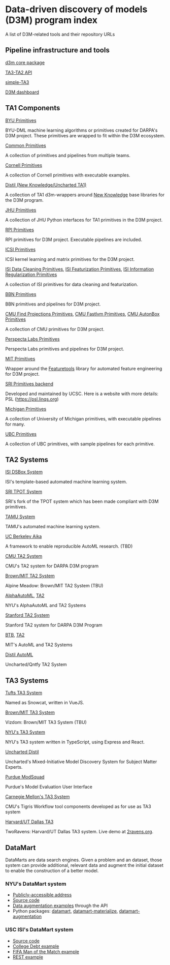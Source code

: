 # Data-driven discovery of models (D3M) program index

A list of D3M-related tools and their repository URLs

## Pipeline infrastructure and tools

[d3m core package](https://gitlab.com/datadrivendiscovery/d3m)

[TA3-TA2 API](https://gitlab.com/datadrivendiscovery/ta3ta2-api)

[simple-TA3](https://gitlab.com/datadrivendiscovery/simple-ta3)

[D3M dashboard](https://gitlab.datadrivendiscovery.org/d3m/dashboard)

## TA1 Components

[BYU Primitives](https://github.com/byu-dml/d3m-primitives)

BYU-DML machine learning algorithms or primitives created for DARPA's D3M project. These primitives are wrapped to fit within the D3M ecosystem.

[Common Primitives](https://gitlab.com/datadrivendiscovery/common-primitives/)

A collection of primitives and pipelines from multiple teams.

[Cornell Primitives](https://github.com/cyangcornell/d3m-primitives)

A collection of Cornell primitives with executable examples.

[Distil (New Knowledge/Uncharted TA1)](https://github.com/NewKnowledge?utf8=%E2%9C%93&q=d3m-wrapper&type=public&language=)

A collection of TA1 d3m-wrappers around [New Knowledge](https://github.com/NewKnowledge/) base libraries for  the D3M program.

[JHU Primitives](https://github.com/neurodata/primitives-interfaces)

A collection of JHU Python interfaces for TA1 primitives in the D3M project.

[RPI Primitives](https://github.com/zijun-rpi/d3m-primitives)

RPI primitives for D3M project. Executable pipelines are included.

[ICSI Primitives](https://github.com/ICSI-RealML/realML)

ICSI kernel learning and matrix primitives for the D3M project.

[ISI Data Cleaning Primitives](https://github.com/usc-isi-i2/dsbox-cleaning), [ISI Featurization Primitives](https://github.com/usc-isi-i2/dsbox-featurizer), [ISI Information Regularization Primitives](https://github.com/brekelma/dsbox_corex)

A collection of ISI primitives for data cleaning and featurization.

[BBN Primitives](https://github.com/BBN-E/d3m-bbn-primitives)

BBN primitives and pipelines for D3M project.

[CMU Find Projections Primitives](https://github.com/autonlab/find_projections), [CMU Fastlvm Primitives](https://github.com/autonlab/fastlvm), [CMU AutonBox Primitives](https://github.com/autonlab/autonbox)

A collection of CMU primitives for D3M project.

[Perspecta Labs Primitives](https://gitlab.datadrivendiscovery.org/plin/lupi_primitive/tree/v3.0.0)

Perspecta Labs primitives and pipelines for D3M project.

[MIT Primitives](https://github.com/Featuretools/ta1-primitives)

Wrapper around the [Featuretools](https://github.com/featuretools/featuretools/) library for automated feature engineering for D3M project.

[SRI Primitives backend](https://github.com/linqs/psl)

Developed and maintained by UCSC. Here is a website with more details: PSL (https://psl.linqs.org)

[Michigan Primitives](https://github.com/dvdmjohnson/d3m_michigan_primitives)

A collection of University of Michigan primitives, with executable pipelines for many.

[UBC Primitives](https://github.com/plai-group/ubc_primitives)

A collection of UBC primitives, with sample pipelines for each primitive.

## TA2 Systems

[ISI DSBox System](https://github.com/usc-isi-i2/dsbox-ta2)

ISI's template-based automated machine learning system.

[SRI TPOT System](https://github.com/daraghhartnett/tpot)

SRI's fork of the TPOT system which has been made compliant with D3M primitives.

[TAMU System](https://gitlab.com/TAMU_D3M/Winter_2018_tamuta2)

TAMU's automated machine learning system.

[UC Berkeley Aika](https://gitlab.com/aika/aika)

A framework to enable reproducible AutoML research. (TBD)

[CMU TA2 System](https://github.com/saswatiray/cmu-ta2)

CMU's TA2 system for DARPA D3M program

[Brown/MIT TA2 System](https://gitlab.datadrivendiscovery.org/zshang/alpine-meadow)

Alpine Meadow: Brown/MIT TA2 System (TBU)

[AlphaAutoML](https://gitlab.com/ViDA-NYU/alphaautoml), [TA2](https://gitlab.com/ViDA-NYU/d3m/ta2)

NYU's AlphaAutoML and TA2 Systems

[Stanford TA2 System](https://github.com/HazyResearch/d3m-model-search)

Stanford TA2 system for DARPA D3M Program

[BTB](https://github.com/HDI-Project/BTB), [TA2](https://github.com/HDI-Project/mit-d3m-ta2)

MIT's AutoML and TA2 Systems

[Distil AutoML](https://github.com/uncharted-distil/distil-auto-ml)

Uncharted/Qntfy TA2 System

## TA3 Systems

[Tufts TA3 System](https://github.com/TuftsVALT/snowcat)

Named as Snowcat, written in VueJS.

[Brown/MIT TA3 System](https://gitlab.datadrivendiscovery.org/ezgraggen/vizdom)

Vizdom: Brown/MIT TA3 System (TBU)

[NYU's TA3 System](https://gitlab.com/ViDA-NYU/d3m/ta3)

NYU's TA3 system written in TypeScript, using Express and React.

[Uncharted Distil](https://github.com/uncharted-distil)

Uncharted's Mixed-Initiative Model Discovery System for Subject Matter Experts.

[Purdue ModSquad](https://github.com/d3m-purdue)

Purdue's Model Evaluation User Interface

[Carnegie Mellon's TA3 System](https://github.com/stevencdang/AutoML-DS-Components.git)

CMU's Tigris Workflow tool components developed as for use as TA3 system

[Harvard/UT Dallas TA3](https://github.com/TwoRavens/TwoRavens)

TwoRavens: Harvard/UT Dallas TA3 system.  Live demo at [2ravens.org](http://2ravens.org/).  

## DataMart

DataMarts are data search engines. Given a problem and an dataset, those system can provide additional, relevant data and augment the initial dataset to enable the construction of a better model.

### NYU's DataMart system

- [Publicly-accessible address](https://datamart.d3m.vida-nyu.org/)
- [Source code](https://gitlab.com/ViDA-NYU/datamart/datamart)
- [Data augmentation examples](https://gitlab.com/ViDA-NYU/datamart/datamart/tree/master/examples) through the API
- Python packages: [datamart](https://pypi.org/project/datamart/), [datamart-materialize](https://pypi.org/project/datamart-materialize/), [datamart-augmentation](https://pypi.org/project/datamart-augmentation/)

### USC ISI's DataMart system

- [Source code](https://github.com/usc-isi-i2/datamart/tree/development)
- [College Debt example](https://github.com/usc-isi-i2/datamart/blob/development/example/college_example/college_example.ipynb)
- [FIFA Man of the Match example](https://github.com/usc-isi-i2/datamart/blob/development/example/fifa_example/fifa_example.ipynb)
- [REST example](https://github.com/usc-isi-i2/datamart/blob/development/example/rest_example/example.md)
